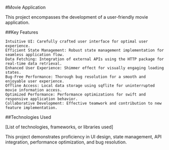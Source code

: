 #Movie Application

This project encompasses the development of a user-friendly movie application.

##Key Features

    Intuitive UI: Carefully crafted user interface for optimal user experience.
    Efficient State Management: Robust state management implementation for seamless application flow.
    Data Fetching: Integration of external APIs using the HTTP package for real-time data retrieval.
    Enhanced User Experience: Shimmer effect for visually engaging loading states.
    Bug-Free Performance: Thorough bug resolution for a smooth and enjoyable user experience.
    Offline Access: Local data storage using sqflite for uninterrupted movie information access.
    Optimized Performance: Performance optimizations for swift and responsive application behavior.
    Collaborative Development: Effective teamwork and contribution to new feature implementation.

##Technologies Used

[List of technologies, frameworks, or libraries used]

This project demonstrates proficiency in UI design, state management, API integration, performance optimization, and bug resolution.
